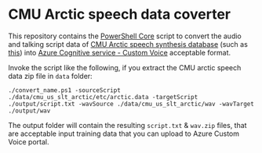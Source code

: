 # CMU Arctic speech data coverter

This repository contains the [PowerShell Core](http://github.com/PowerShell/PowerShell) script to convert the audio and talking script data of [CMU Arctic speech synthesis database](http://festvox.org/cmu_arctic/index.html) (such as [this](http://festvox.org/cmu_arctic/dbs_slt.html)) into [Azure Cognitive service - Custom Voice](http://azure.microsoft.com/en-us/services/cognitive-services/text-to-speech/) acceptable format.

Invoke the script like the following, if you extract the CMU arctic speech data zip file in `data` folder:

```Shell
./convert_name.ps1 -sourceScript ./data/cmu_us_slt_arctic/etc/arctic.data -targetScript ./output/script.txt -wavSource ./data/cmu_us_slt_arctic/wav -wavTarget ./output/wav
```

The output folder will contain the resulting `script.txt` & `wav.zip` files, that are acceptable input training data that you can upload to Azure Custom Voice portal.
